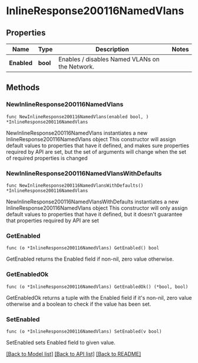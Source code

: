 # InlineResponse200116NamedVlans

## Properties

Name | Type | Description | Notes
------------ | ------------- | ------------- | -------------
**Enabled** | **bool** | Enables / disables Named VLANs on the Network. | 

## Methods

### NewInlineResponse200116NamedVlans

`func NewInlineResponse200116NamedVlans(enabled bool, ) *InlineResponse200116NamedVlans`

NewInlineResponse200116NamedVlans instantiates a new InlineResponse200116NamedVlans object
This constructor will assign default values to properties that have it defined,
and makes sure properties required by API are set, but the set of arguments
will change when the set of required properties is changed

### NewInlineResponse200116NamedVlansWithDefaults

`func NewInlineResponse200116NamedVlansWithDefaults() *InlineResponse200116NamedVlans`

NewInlineResponse200116NamedVlansWithDefaults instantiates a new InlineResponse200116NamedVlans object
This constructor will only assign default values to properties that have it defined,
but it doesn't guarantee that properties required by API are set

### GetEnabled

`func (o *InlineResponse200116NamedVlans) GetEnabled() bool`

GetEnabled returns the Enabled field if non-nil, zero value otherwise.

### GetEnabledOk

`func (o *InlineResponse200116NamedVlans) GetEnabledOk() (*bool, bool)`

GetEnabledOk returns a tuple with the Enabled field if it's non-nil, zero value otherwise
and a boolean to check if the value has been set.

### SetEnabled

`func (o *InlineResponse200116NamedVlans) SetEnabled(v bool)`

SetEnabled sets Enabled field to given value.



[[Back to Model list]](../README.md#documentation-for-models) [[Back to API list]](../README.md#documentation-for-api-endpoints) [[Back to README]](../README.md)


